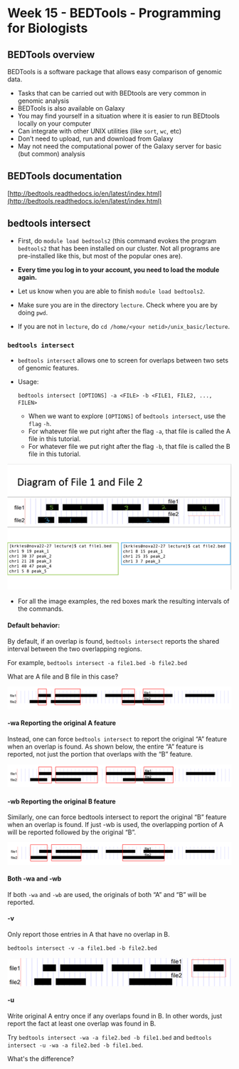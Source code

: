 # Week 15 - BEDTools - Programming for Biologists

## BEDTools overview

BEDTools is a software package that allows easy comparison of genomic data.

- Tasks that can be carried out with BEDtools are very common in genomic analysis
- BEDTools is also available on Galaxy 
- You may find yourself in a situation where it is easier to run BEDtools locally on your computer
- Can integrate with other UNIX utilities (like `sort`, `wc`, etc)
- Don’t need to upload, run and download from Galaxy
- May not need the computational power of the Galaxy server for basic (but common) analysis

## BEDTools documentation
[http://bedtools.readthedocs.io/en/latest/index.html](http://bedtools.readthedocs.io/en/latest/index.html)

## bedtools intersect
- First, do `module load bedtools2` (this command evokes the program `bedtools2` that has been installed on our cluster. Not all programs are pre-installed like this, but most of the popular ones are). 
- **Every time you log in to your account, you need to load the module again.**
- Let us know when you are able to finish `module load bedtools2`.

- Make sure you are in the directory `lecture`. Check where you are by doing `pwd`. 
- If you are not in `lecture`, do `cd /home/<your netid>/unix_basic/lecture`.

### `bedtools intersect` 
- `bedtools intersect` allows one to screen for overlaps between two sets of genomic features.
- Usage:

	```
	bedtools intersect [OPTIONS] -a <FILE> -b <FILE1, FILE2, ..., FILEN>
	```
	- When we want to explore `[OPTIONS]` of `bedtools intersect`, use the `flag` `-h`.
	- For whatever file we put right after the flag `-a`, that file is called the A file in this tutorial.
	- For whatever file we put right after the flag `-b`, that file is called the B file in this tutorial.

<img src="/images/File1_2_diagram.png" />	
	
- For all the image examples, the red boxes mark the resulting intervals of the commands.

#### Default behavior:
By default, if an overlap is found, `bedtools intersect` reports the shared interval between the two overlapping regions.

For example, `bedtools intersect -a file1.bed -b file2.bed`

What are A file and B file in this case?

<img src="/images/bedtools-default.PNG" />


#### -wa Reporting the original A feature
Instead, one can force `bedtools intersect` to report the original “A” feature when an overlap is found. As shown below, the entire “A” feature is reported, not just the portion that overlaps with the “B” feature.

<img src="/images/bedtools-wa.PNG" />

#### -wb Reporting the original B feature
Similarly, one can force bedtools intersect to report the original “B” feature when an overlap is found. If just -wb is used, the overlapping portion of A will be reported followed by the original “B”. 

<img src="/images/bedtools-wb.PNG" />

#### Both -wa and -wb
If both `-wa` and `-wb` are used, the originals of both “A” and “B” will be reported.

#### -v
Only report those entries in A that have no overlap in B.
```
bedtools intersect -v -a file1.bed -b file2.bed
```
<img src="/images/bedtools-v.PNG" />
    
#### -u
Write original A entry once if any overlaps found in B. In other words, just report the fact at least one overlap was found in B.

Try `bedtools intersect -wa -a file2.bed -b file1.bed` and `bedtools intersect -u -wa -a file2.bed -b file1.bed`. 

What's the difference?

